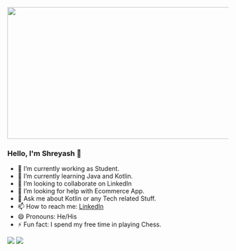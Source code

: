 <p align="center">
  <img width="1500" height="300" src="https://user-images.githubusercontent.com/62322907/109427559-f5687700-7a18-11eb-8d54-a2340003cb53.png">
</p>

### Hello, I'm Shreyash 👋


- 🔭 I’m currently working as Student.
- 🌱 I’m currently learning Java and Kotlin.
- 👯 I’m looking to collaborate on LinkedIn
- 🤔 I’m looking for help with Ecommerce App.
- 💬 Ask me about Kotlin or any Tech related Stuff.
- 📫 How to reach me: [LinkedIn](https://www.linkedin.com/in/shreyash-asati-28052a168/)
- 😄 Pronouns: He/His
- ⚡ Fun fact: I spend my free time in playing Chess.

<img src = "https://github-readme-stats.vercel.app/api?username=shreyash41">
<img src = "https://github-readme-stats.vercel.app/api/top-langs/?username=Shreyash41&layout=compact">
